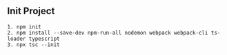 ## Init Project
```
1. npm init
2. npm install --save-dev npm-run-all nodemon webpack webpack-cli ts-loader typescript
3. npx tsc --init
```